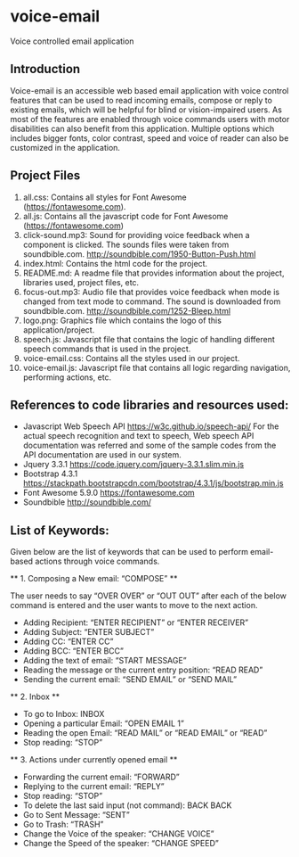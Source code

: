 # voice-email
Voice controlled email application

## Introduction
Voice-email is an accessible web based email application with voice control features that can be used to read incoming emails, compose or reply to existing emails, which will be helpful for blind or vision-impaired users. As most of the features are enabled through voice commands users with motor disabilities can also benefit from this application. Multiple options which includes bigger fonts, color contrast, speed and voice of reader can also be customized in the application.

## Project Files

1. all.css:
Contains all styles for Font Awesome (https://fontawesome.com).
2. all.js:
Contains all the javascript code for Font Awesome (https://fontawesome.com)
3. click-sound.mp3:
Sound for providing voice feedback when a component is clicked. The sounds files were taken from soundbible.com.
http://soundbible.com/1950-Button-Push.html
4. index.html:
Contains the html code for the project.
5. README.md:
A readme file that provides information about the project, libraries used, project files, etc.
6. focus-out.mp3:
Audio file that provides voice feedback when mode is changed from text mode to command. The sound is downloaded from soundbible.com.
http://soundbible.com/1252-Bleep.html
7. logo.png:
Graphics file which contains the logo of this application/project.
8. speech.js:
Javascript file that contains the logic of handling different speech commands that is used in the project. 
9. voice-email.css:
Contains all the styles used in our project.
10. voice-email.js:
Javascript file that contains all logic regarding navigation, performing actions, etc.  

## References to code libraries and resources used:
* Javascript Web Speech API
    https://w3c.github.io/speech-api/
For the actual speech recognition and text to speech, Web speech API documentation was referred and some of the sample codes from the API documentation are used in our system.
* Jquery 3.3.1 
https://code.jquery.com/jquery-3.3.1.slim.min.js
* Bootstrap 4.3.1 https://stackpath.bootstrapcdn.com/bootstrap/4.3.1/js/bootstrap.min.js
* Font Awesome 5.9.0 
https://fontawesome.com
* Soundbible
http://soundbible.com/

## List of Keywords:

Given below are the list of keywords that can be used to perform email-based actions through voice commands.
 
** 1. Composing a New email: “COMPOSE” **

The user needs to say “OVER OVER” or “OUT OUT” after each of the below command is entered and the user wants to move to the next action.

* Adding Recipient: “ENTER RECIPIENT” or “ENTER RECEIVER”
* Adding Subject: “ENTER SUBJECT”
* Adding CC: “ENTER CC”
* Adding BCC: “ENTER BCC”
* Adding the text of email: “START MESSAGE”
* Reading the message or the current entry position: “READ READ”
* Sending the current email: “SEND EMAIL” or “SEND MAIL”

** 2. Inbox **
* To go to Inbox: INBOX
* Opening a particular Email: “OPEN EMAIL 1”
* Reading the open Email: “READ MAIL” or “READ EMAIL” or “READ”
* Stop reading: “STOP”

** 3. Actions under currently opened email **
* Forwarding the current email: “FORWARD”
* Replying to the current email: “REPLY”
* Stop reading: “STOP”
* To delete the last said input (not command): BACK BACK
* Go to Sent Message: “SENT”
* Go to Trash: “TRASH”
* Change the Voice of the speaker: “CHANGE VOICE”
* Change the Speed of the speaker: “CHANGE SPEED”



